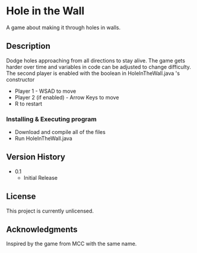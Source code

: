 # Hole in the Wall

A game about making it through holes in walls.

## Description

Dodge holes approaching from all directions to stay alive. The game gets harder over time and variables in code can be adjusted to change difficulty. 
The second player is enabled with the boolean in HoleInTheWall.java 's constructor
- Player 1 - WSAD to move
- Player 2 (if enabled) - Arrow Keys to move
- R to restart

### Installing & Executing program

- Download and compile all of the files
- Run HoleInTheWall.java

## Version History

* 0.1
    * Initial Release

## License

This project is currently unlicensed.

## Acknowledgments
Inspired by the game from MCC with the same name.
